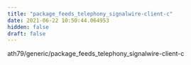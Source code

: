 ```yaml
---
title: "package_feeds_telephony_signalwire-client-c"
date: 2021-06-22 10:50:44.064953
hidden: false
draft: false
---
```


ath79/generic/package_feeds_telephony_signalwire-client-c


